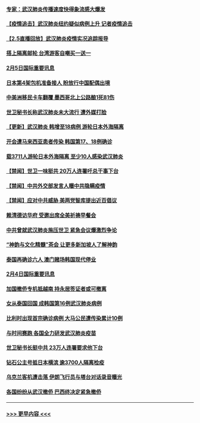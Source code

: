 #### [专家：武汉肺炎传播速度快得象流感大爆发](../pages/prog202/a102770132.md?t=02060155) 
#### [【疫情追击】武汉肺炎纽约疑似病例上升 记者疫情追击](../pages/prog202/a102770000.md?t=02060155) 
#### [【2.5直播回放】武汉肺炎疫情实况追踪报导](../pages/prog202/a102769913.md?t=02060155) 
#### [搭上隔离邮轮 台湾游客自嘲买一送一](../pages/prog202/a102769845.md?t=02060155) 
#### [2月5日国际重要讯息](../pages/prog202/a102769821.md?t=02060155) 
#### [日本第4架包机准备接人 盼放行中国配偶出境](../pages/prog202/a102769765.md?t=02060155) 
#### [中美洲移民卡车翻覆 墨西哥北上公路酿1死81伤](../pages/prog202/a102769703.md?t=02060155) 
#### [世卫秘书长称武汉肺炎未大流行 遭外媒打脸](../pages/prog202/a102769679.md?t=02060155) 
#### [【更新】武汉肺炎 韩增至18病例 游轮日本外海隔离](../pages/prog202/a102758911.md?t=02060155) 
#### [开会遭马来西亚患者传染 韩国第17、18例确诊](../pages/prog202/a102769600.md?t=02060155) 
#### [载3711人游轮日本外海隔离 至少10人感染武汉肺炎](../pages/prog202/a102769538.md?t=02060155) 
#### [【禁闻】世卫一味挺共 20万人连署吁总干事下台](../pages/prog202/a102769445.md?t=02060155) 
#### [【禁闻】中共外交部发言人曝中共隐瞒疫情](../pages/prog202/a102769400.md?t=02060155) 
#### [【禁闻】应对中共威胁 美两党智库提出近百倡议](../pages/prog202/a102769357.md?t=02060155) 
#### [赖清德访华府  受邀出席全美祈祷早餐会](../pages/prog202/a102769350.md?t=02060155) 
#### [中共曾就武汉肺炎施压世卫 紧急会议爆激烈争论](../pages/prog202/a102769312.md?t=02060155) 
#### [“神韵与文化精髓”茶会 让更多新加坡人了解神韵](../pages/prog202/a102769286.md?t=02060155) 
#### [泰国再确诊六人 澳门赌场韩国现代停业](../pages/prog202/a102769239.md?t=02060155) 
#### [2月4日国际重要讯息](../pages/prog202/a102768884.md?t=02060155) 
#### [加国撤侨专机抵越南 持永居签证者或可撤离](../pages/prog202/a102768877.md?t=02060155) 
#### [女从泰国回国 成韩国第16例武汉肺炎病例](../pages/prog202/a102768669.md?t=02060155) 
#### [比利时出现首宗确诊病例 大马公民遭传染累计10例](../pages/prog202/a102768824.md?t=02060155) 
#### [与时间赛跑 各国全力研发武汉肺炎疫苗](../pages/prog202/a102768738.md?t=02060155) 
#### [世卫秘书长挺中共 23万人连署要求他下台](../pages/prog202/a102768717.md?t=02060155) 
#### [钻石公主号抵日本横滨 逾3700人隔离检疫](../pages/prog202/a102768714.md?t=02060155) 
#### [乌克兰客机遭击落 伊朗飞行员与塔台对话录音曝光](../pages/prog202/a102768645.md?t=02060155) 
#### [各国纷纷从武汉撤侨 巴西终决定紧急撤侨](../pages/prog202/a102768630.md?t=02060155) 

----
#### [ >>> 更早内容 <<< ](../indexes/prog202-earlier.md)
